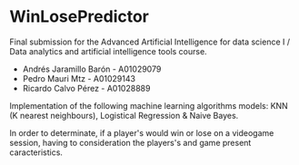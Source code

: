 # WinLosePredictor

Final submission for the Advanced Artificial Intelligence for data science I / Data analytics and artificial intelligence tools course.

- Andrés Jaramillo Barón - A01029079
- Pedro Mauri Mtz - A01029143
- Ricardo Calvo Pérez - A01028889

Implementation of the following machine learning algorithms models: KNN (K nearest neighbours), Logistical Regression & Naive Bayes.

In order to determinate, if a player's would win or lose on a videogame session, having to consideration the players's and game present caracteristics.
